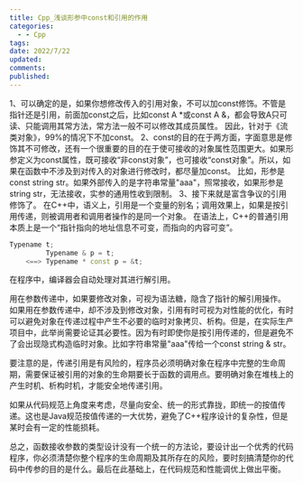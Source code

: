 ```yaml
---
title: Cpp_浅谈形参中const和引用的作用
categories:
  - - Cpp
tags: 
date: 2022/7/22
updated: 
comments: 
published:
---
```


1、可以确定的是，如果你想修改传入的引用对象，不可以加const修饰。不管是指针还是引用，前面加const之后，比如const A *或const A &，都会导致A只可读、只能调用其常方法，常方法一般不可以修改其成员属性。
因此，针对于《流类对象》，99%的情况下不加const。
2、const的目的在于两方面，字面意思是修饰其不可修改，还有一个很重要的目的在于使可接收的对象属性范围更大。如果形参定义为const属性，既可接收“非const对象”，也可接收“const对象”。所以，如果在函数中不涉及到对传入的对象进行修改时，都尽量加const。
比如，形参是const string str。如果外部传入的是字符串常量"aaa"，照常接收，如果形参是string str，无法接收，实参的通用性收到限制。
3、接下来就是富含争议的引用修饰了。
在C++中，语义上，引用是一个变量的别名；调用效果上，如果是按引用传递，则被调用者和调用者操作的是同一个对象。
在语法上，C++的普通引用本质上是一个“指针指向的地址信息不可变，而指向的内容可变”。

```cpp
Typename t;
		 Typename & p = t;
    <==> Typename * const p = &t;
```

在程序中，编译器会自动处理对其进行解引用。

用在参数传递中，如果要修改对象，可视为语法糖，隐含了指针的解引用操作。
如果用在参数传递中，却不涉及到修改对象，引用有时可视为对性能的优化，有时可以避免对象在传递过程中产生不必要的临时对象拷贝、析构。但是，在实际生产项目中，此举尚需要论证其必要性。因为有时即使你是按引用传递的，但是避免不了会出现隐式构造临时对象。比如字符串常量"aaa"传给一个const string & str。

要注意的是，传递引用是有风险的，程序员必须明确对象在程序中完整的生命周期，需要保证被引用的对象的生命期要长于函数的调用点。要明确对象在堆栈上的产生时机、析构时机，才能安全地传递引用。

如果从代码规范上角度来考虑，尽量向安全、统一的形式靠拢，即统一的按值传递。这也是Java规范按值传递的一大优势，避免了C++程序设计的复杂性，但是某时会有一定的性能损耗。

总之，函数接收参数的类型设计没有一个统一的方法论，要设计出一个优秀的代码程序，你必须清楚你整个程序的生命周期及其所存在的风险，要时刻搞清楚你的代码中传参的目的是什么。最后在此基础上，在代码规范和性能调优上做出平衡。